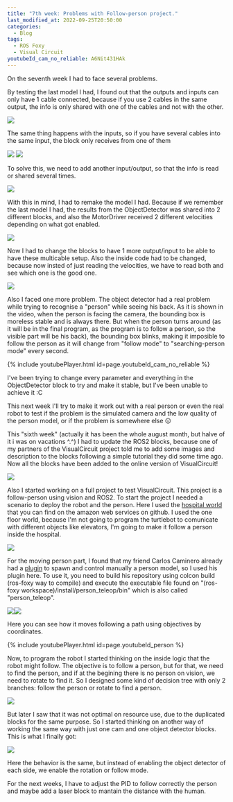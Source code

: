 ```yaml
---
title: "7th week: Problems with Follow-person project."
last_modified_at: 2022-09-25T20:50:00
categories:
  - Blog
tags:
  - ROS Foxy
  - Visual Circuit
youtubeId_cam_no_reliable: A6Nit431HAk
---
```


On the seventh week I had to face several problems.

By testing the last model I had, I found out that the outputs and inputs can only have 1 cable connected, because if you use 2 cables in the same output, the info is only shared with one of the cables and not with the other. 

![](/2022-tfg-david-tapiador/images/multicable.png)

The same thing happens with the inputs, so if you have several cables into the same input, the block only receives from one of them

![](/2022-tfg-david-tapiador/images/multicable_read.png)
![](/2022-tfg-david-tapiador/images/multicable_read_grep.png)

To solve this, we need to add another input/output, so that the info is read or shared several times.

![](/2022-tfg-david-tapiador/images/multicable_2.png)

With this in mind, I had to remake the model I had. Because if we remember the last model I had, the results from the ObjectDetector was shared into 2 different blocks, and also the MotorDriver received 2 different velocities depending on what got enabled.

![](/2022-tfg-david-tapiador/images/model_prev.png)

Now I had to change the blocks to have 1 more output/input to be able to have these multicable setup. Also the inside code had to be changed, because now insted of just reading the velocities, we have to read both and see which one is the good one.

![](/2022-tfg-david-tapiador/images/model_post.png)

Also I faced one more problem. The object detector had a real problem while trying to recognise a "person" while seeing his back.
As it is shown in the video, when the person is facing the camera, the bounding box is moreless stable and is always there. But when the person turns around (as it will be in the final program, as the program is to follow a person, so the visible part will be his back), the bounding box blinks, making it imposible to follow the person as it will change from "follow mode" to "searching-person mode" every second.

{% include youtubePlayer.html id=page.youtubeId_cam_no_reliable %}

I've been trying to change every parameter and everything in the ObjectDetector block to try and make it stable, but I've been unable to achieve it :C

This next week I'll try to make it work out with a real person or even the real robot to test if the problem is the simulated camera and the low quality of the person model, or if the problem is somewhere else 😔






This "sixth week" (actually it has been the whole august month, but halve of it i was on vacations ^.^) I had to update the ROS2 blocks, because one of my partners of the VisualCircuit project told me to add some images and description to the blocks following a simple tutorial they did some time ago. Now all the blocks have been added to the online version of VisualCircuit!

![](/2022-tfg-david-tapiador/images/ROS2_blocks_added.png)

Also I started working on a full project to test VisualCircuit. This project is a follow-person using vision and ROS2.
To start the project I needed a scenario to deploy the robot and the person. Here I used the [hospital world](https://github.com/aws-robotics/aws-robomaker-hospital-world) that you can find on the amazon web services on github. I used the one floor world, because I'm not going to program the turtlebot to comunicate with different objects like elevators, I'm going to make it follow a person inside the hospital.

![](/2022-tfg-david-tapiador/images/hospital_world.png)

For the moving person part, I found that my friend Carlos Caminero already had a [plugin](https://github.com/RoboticsLabURJC/2021-tfg-carlos-caminero/tree/main/person_teleop) to spawn and control manually a person model, so I used his plugin here. To use it, you need to build his repository using colcon build (ros-foxy way to compile) and execute the executable file found on "(ros-foxy workspace)/install/person_teleop/bin" which is also called "person_teleop".

![](/2022-tfg-david-tapiador/images/elman.png)![](/2022-tfg-david-tapiador/images/spawned.png)

Here you can see how it moves following a path using objectives by coordinates.

{% include youtubePlayer.html id=page.youtubeId_person %}

Now, to program the robot I started thinking on the inside logic that the robot might follow.
The objective is to follow a person, but for that, we need to find the person, and if at the begining there is no person on vision, we need to rotate to find it.
So I designed some kind of decision tree with only 2 branches: follow the person or rotate to find a person.

![](/2022-tfg-david-tapiador/images/prev_model.png)

But later I saw that it was not optimal on resource use, due to the duplicated blocks for the same purpose. So I started thinking on another way of working the same way with just one cam and one object detector blocks. This is what I finally got:

![](/2022-tfg-david-tapiador/images/actual_model.png)

Here the behavior is the same, but instead of enabling the object detector of each side, we enable the rotation or follow mode.

For the next weeks, I have to adjust the PID to follow correctly the person and maybe add a laser block to mantain the distance with the human.